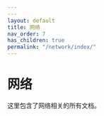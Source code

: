 ```yaml
---
---
layout: default
title: 网络
nav_order: 7
has_children: true
permalink: "/network/index/"
---
```


# 网络

这里包含了网络相关的所有文档。
